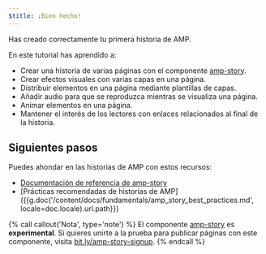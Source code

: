 ```yaml
---
$title: ¡Bien hecho!
---
```


Has creado correctamente tu primera historia de AMP.

En este tutorial has aprendido a:

- Crear una historia de varias páginas con el componente [amp-story](/es/docs/reference/components/amp-story.html).
- Crear efectos visuales con varias capas en una página.
- Distribuir elementos en una página mediante plantillas de capas.
- Añadir audio para que se reproduzca mientras se visualiza una página.
- Animar elementos en una página.
- Mantener el interés de los lectores con enlaces relacionados al final de la historia.

## Siguientes pasos

Puedes ahondar en las historias de AMP con estos recursos:

- [Documentación de referencia de amp-story](/es/docs/reference/components/amp-story.html)
- [Prácticas recomendadas de historias de AMP]({{g.doc('/content/docs/fundamentals/amp_story_best_practices.md', locale=doc.locale).url.path}})

{% call callout('Nota', type='note') %}
El componente [amp-story](/es/docs/reference/components/amp-story.html) es **experimental**. Si quieres unirte a la prueba para publicar páginas con este componente, visita <a href="http://bit.ly/amp-story-signup">bit.ly/amp-story-signup</a>.
{% endcall %}

